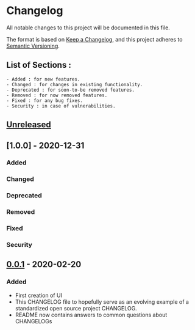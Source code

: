 # Changelog
All notable changes to this project will be documented in this file.

The format is based on [Keep a Changelog](https://keepachangelog.com/en/1.0.0/),
and this project adheres to [Semantic Versioning](https://semver.org/spec/v2.0.0.html).

List of Sections :
----------------
    - Added : for new features.
    - Changed : for changes in existing functionality.
    - Deprecated : for soon-to-be removed features.
    - Removed : for now removed features.
    - Fixed : for any bug fixes.
    - Security : in case of vulnerabilities.


## [Unreleased]

## [1.0.0] - 2020-12-31
### Added
### Changed
### Deprecated
### Removed
### Fixed
### Security

## [0.0.1] - 2020-02-20
### Added
- First creation of UI
- This CHANGELOG file to hopefully serve as an evolving example of a
  standardized open source project CHANGELOG.
- README now contains answers to common questions about CHANGELOGs

[Unreleased]: https://github.com/olivierlacan/keep-a-changelog/compare/v1.0.0...HEAD
[0.0.1]: https://github.com/olivierlacan/keep-a-changelog/releases/tag/v0.0.1


